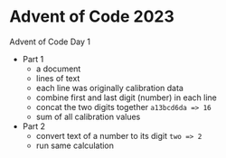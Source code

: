 # Advent of Code 2023

Advent of Code Day 1
- Part 1
    - a document
    - lines of text
    - each line was originally calibration data
    - combine first and last digit (number) in each line
    - concat the two digits together `a13bcd6da => 16`
    - sum of all calibration values
- Part 2
    - convert text of a number to its digit `two => 2`
    - run same calculation
